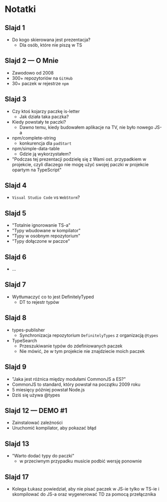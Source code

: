 # Notatki

## Slajd 1

* Do kogo skierowana jest prezentacja?
    + Dla osób, które nie piszą w TS

## Slajd 2 — O Mnie

* Zawodowo od 2008
* 300+ repozytoriów na `GitHub`
* 30+ paczek w rejestrze `npm`

## Slajd 3

* Czy ktoś kojarzy paczkę is-letter
    + Jak działa taka paczka?
* Kiedy powstały te paczki?
    + Dawno temu, kiedy budowałem aplikacje na TV, nie było nowego JS-a
* npm/complete-string
    + konkurencja dla `padStart`
* npm/simple-data-table
    + Gdzie ją wykorzystałem?
* "Podczas tej prezentacji podzielę się z Wami ost. przypadkiem w projekcie,
    czyli dlaczego nie mogę użyć swojej paczki w projekcie opartym na TypeScript"

## Slajd 4

* `Visual Studio Code` vs `WebStorm`?

## Slajd 5

* "Totalnie ignorowanie TS-a"
* "Typy wbudowane w kompilator"
* "Typy w osobnym repozytorium"
* "Typy dołączone w paczce"

## Slajd 6

* ...

## Slajd 7

* Wytłumaczyć co to jest DefinitelyTyped
    + DT to rejestr typów

## Slajd 8

* types-publisher
    + Synchronizacja repozytorium `DefinitelyTypes` z organizacją `@types`
* TypeSearch
    + Przeszukiwanie typów do zdefiniowanych paczek
    + Nie mówić, że w tym projekcie nie znajdziecie moich paczek

## Slajd 9

* "Jaka jest różnica między modułami CommonJS a ES?"
* CommonJS to standard, który powstał na początku 2009 roku
* 5 miesięcy później powstał Node.js
* Dziś się używa @types

## Slajd 12 — DEMO #1

* Zainstalować zależności
* Uruchomić kompilator, aby pokazać błąd

## Slajd 13

* "Warto dodać typy do paczki"
    + w przeciwnym przypadku musicie podbić wersję ponownie

## Slajd 17

* Kolega Łukasz powiedział, aby nie pisać paczek w JS-ie tylko w TS-ie
    i skompilować do JS-a oraz wygenerować TD za pomocą przełącznika


